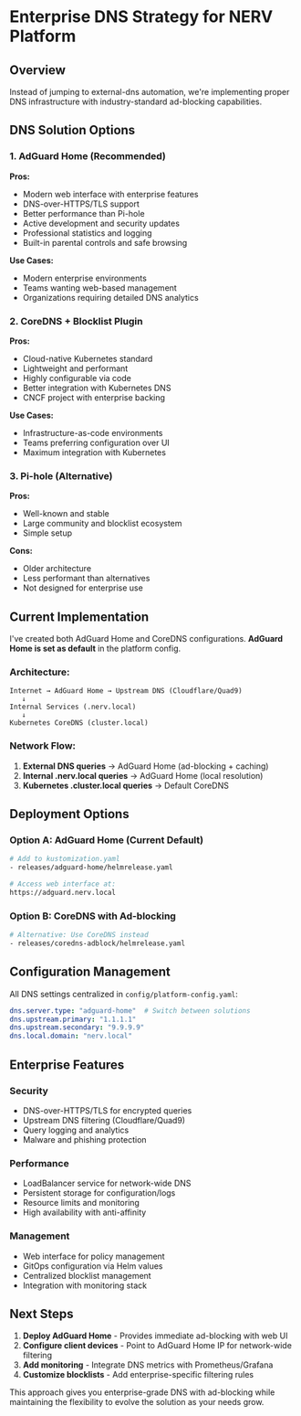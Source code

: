 # Enterprise DNS Strategy for NERV Platform

## Overview

Instead of jumping to external-dns automation, we're implementing proper DNS infrastructure with industry-standard ad-blocking capabilities.

## DNS Solution Options

### 1. AdGuard Home (Recommended)
**Pros:**
- Modern web interface with enterprise features
- DNS-over-HTTPS/TLS support
- Better performance than Pi-hole
- Active development and security updates
- Professional statistics and logging
- Built-in parental controls and safe browsing

**Use Cases:**
- Modern enterprise environments
- Teams wanting web-based management
- Organizations requiring detailed DNS analytics

### 2. CoreDNS + Blocklist Plugin
**Pros:**
- Cloud-native Kubernetes standard
- Lightweight and performant
- Highly configurable via code
- Better integration with Kubernetes DNS
- CNCF project with enterprise backing

**Use Cases:**
- Infrastructure-as-code environments
- Teams preferring configuration over UI
- Maximum integration with Kubernetes

### 3. Pi-hole (Alternative)
**Pros:**
- Well-known and stable
- Large community and blocklist ecosystem
- Simple setup

**Cons:**
- Older architecture
- Less performant than alternatives
- Not designed for enterprise use

## Current Implementation

I've created both AdGuard Home and CoreDNS configurations. **AdGuard Home is set as default** in the platform config.

### Architecture:

```
Internet → AdGuard Home → Upstream DNS (Cloudflare/Quad9)
   ↓
Internal Services (.nerv.local)
   ↓
Kubernetes CoreDNS (cluster.local)
```

### Network Flow:
1. **External DNS queries** → AdGuard Home (ad-blocking + caching)
2. **Internal .nerv.local queries** → AdGuard Home (local resolution)
3. **Kubernetes .cluster.local queries** → Default CoreDNS

## Deployment Options

### Option A: AdGuard Home (Current Default)
```bash
# Add to kustomization.yaml
- releases/adguard-home/helmrelease.yaml

# Access web interface at:
https://adguard.nerv.local
```

### Option B: CoreDNS with Ad-blocking
```bash
# Alternative: Use CoreDNS instead
- releases/coredns-adblock/helmrelease.yaml
```

## Configuration Management

All DNS settings centralized in `config/platform-config.yaml`:

```yaml
dns.server.type: "adguard-home"  # Switch between solutions
dns.upstream.primary: "1.1.1.1"
dns.upstream.secondary: "9.9.9.9"
dns.local.domain: "nerv.local"
```

## Enterprise Features

### Security
- DNS-over-HTTPS/TLS for encrypted queries
- Upstream DNS filtering (Cloudflare/Quad9)
- Query logging and analytics
- Malware and phishing protection

### Performance
- LoadBalancer service for network-wide DNS
- Persistent storage for configuration/logs
- Resource limits and monitoring
- High availability with anti-affinity

### Management
- Web interface for policy management
- GitOps configuration via Helm values
- Centralized blocklist management
- Integration with monitoring stack

## Next Steps

1. **Deploy AdGuard Home** - Provides immediate ad-blocking with web UI
2. **Configure client devices** - Point to AdGuard Home IP for network-wide filtering
3. **Add monitoring** - Integrate DNS metrics with Prometheus/Grafana
4. **Customize blocklists** - Add enterprise-specific filtering rules

This approach gives you enterprise-grade DNS with ad-blocking while maintaining the flexibility to evolve the solution as your needs grow.